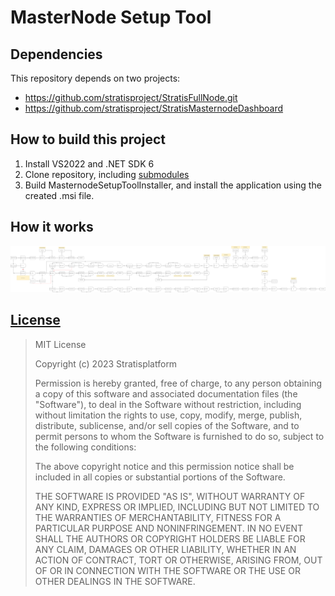 # MasterNode Setup Tool

## Dependencies

This repository depends on two projects:
- https://github.com/stratisproject/StratisFullNode.git
- https://github.com/stratisproject/StratisMasternodeDashboard

## How to build this project

1. Install VS2022 and .NET SDK 6
2. Clone repository, including [submodules](https://git-scm.com/book/en/v2/Git-Tools-Submodules)
3. Build MasternodeSetupToolInstaller, and install the application using the created .msi file.

## How it works 

![Algorithm scheme](Documentation/algorithm.svg)

## [License](LICENSE) 

> MIT License
>
> Copyright (c) 2023 Stratisplatform
>
> Permission is hereby granted, free of charge, to any person obtaining a copy
> of this software and associated documentation files (the "Software"), to deal
> in the Software without restriction, including without limitation the rights
> to use, copy, modify, merge, publish, distribute, sublicense, and/or sell
> copies of the Software, and to permit persons to whom the Software is
> furnished to do so, subject to the following conditions:
>
> The above copyright notice and this permission notice shall be included in all
> copies or substantial portions of the Software.
>
> THE SOFTWARE IS PROVIDED "AS IS", WITHOUT WARRANTY OF ANY KIND, EXPRESS OR
> IMPLIED, INCLUDING BUT NOT LIMITED TO THE WARRANTIES OF MERCHANTABILITY,
> FITNESS FOR A PARTICULAR PURPOSE AND NONINFRINGEMENT. IN NO EVENT SHALL THE
> AUTHORS OR COPYRIGHT HOLDERS BE LIABLE FOR ANY CLAIM, DAMAGES OR OTHER
> LIABILITY, WHETHER IN AN ACTION OF CONTRACT, TORT OR OTHERWISE, ARISING FROM,
> OUT OF OR IN CONNECTION WITH THE SOFTWARE OR THE USE OR OTHER DEALINGS IN THE
> SOFTWARE.
